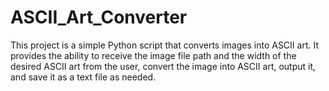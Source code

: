 # ASCII_Art_Converter
This project is a simple Python script that converts images into ASCII art. It provides the ability to receive the image file path and the width of the desired ASCII art from the user, convert the image into ASCII art, output it, and save it as a text file as needed.

